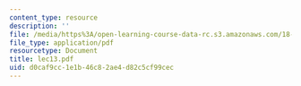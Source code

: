```yaml
---
content_type: resource
description: ''
file: /media/https%3A/open-learning-course-data-rc.s3.amazonaws.com/18-366-random-walks-and-diffusion-fall-2006/d0caf9cc1e1b46c82ae4d82c5cf99cec_lec13.pdf
file_type: application/pdf
resourcetype: Document
title: lec13.pdf
uid: d0caf9cc-1e1b-46c8-2ae4-d82c5cf99cec
---
```

